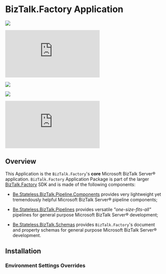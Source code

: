 ﻿# BizTalk.Factory Application

<div class="badges">
<div>

[![][github.badge]][github]

[![][release.badge]][release]

</div>
<div>

[![][pipeline.ci.badge]][pipeline.ci]

[![][pipeline.mr.badge]][pipeline.mr]

</div>
<div>

[![][package.badge]][package]

</div>
</div>

## Overview

This Application is the `BizTalk.Factory`'s **core** Microsoft BizTalk Server® application. `BizTalk.Factory` Application Package is part of the larger [BizTalk.Factory](./../../../README.md) SDK and is made of the following components:

- [Be.Stateless.BizTalk.Pipeline.Components](./../../Pipeline/Components/README.md) provides very lightweight yet tremendously helpful Microsoft BizTalk Server® pipeline components;

- [Be.Stateless.BizTalk.Pipelines](./../../Pipelines/README.md) provides versatile _"one-size-fits-all"_ pipelines for general purpose Microsoft BizTalk Server® development;

- [Be.Stateless.BizTalk.Schemas](./../../Schemas/README.md) provides `BizTalk.Factory`'s document and property schemas for general purpose Microsoft BizTalk Server® development.

## Installation

### Environment Settings Overrides

<!--
Custom databases
    BizTalkFactoryMgmtDb installed on $ManagementServer `
    BizTalkFactoryTransientStateDb installed on $ProcessingServer `
SsoConfigStore
    Be.Stateless.BizTalk.Factory.Settings
-->

<!-- links -->

[github]: https://github.com/icraftsoftware/Be.Stateless.BizTalk.Factory.Application "Be.Stateless.BizTalk.Factory.Application GitHub Repository"
[github.badge]: https://img.shields.io/static/v1?label=Repository&message=Be.Stateless.BizTalk.Factory.Application&logo=github
[package]: https://github.com/icraftsoftware/Be.Stateless.BizTalk.Factory.Application/releases/latest/download/Be.Stateless.BizTalk.Factory.Application.Deployment.zip "Be.Stateless.BizTalk.Factory.Application Deployment Package"
[package.badge]: https://img.shields.io/github/v/release/icraftsoftware/Be.Stateless.BizTalk.Factory.Application?label=Be.Stateless.BizTalk.Factory.Application.Deployment.zip&style=flat&logo=github
[pipeline.ci]: https://dev.azure.com/icraftsoftware/be.stateless/_build/latest?definitionId=85&branchName=master "Azure DevOps Continuous Integration Build Pipeline"
[pipeline.ci.badge]: https://dev.azure.com/icraftsoftware/be.stateless/_apis/build/status/Be.Stateless.BizTalk.Factory.Application%20Continuous%20Integration?branchName=master&label=Continuous%20Integration%20Build
[pipeline.mr]: https://dev.azure.com/icraftsoftware/be.stateless/_build/latest?definitionId=86&branchName=master "Azure DevOps Release Build Pipeline"
[pipeline.mr.badge]: https://dev.azure.com/icraftsoftware/be.stateless/_apis/build/status/Be.Stateless.BizTalk.Factory.Application%20Manual%20Release?branchName=master&label=Manual%20Release%20Build
[release]: https://github.com/icraftsoftware/Be.Stateless.BizTalk.Factory.Application/releases/latest "Be.Stateless.BizTalk.Factory.Application GitHub Release"
[release.badge]: https://img.shields.io/github/v/release/icraftsoftware/Be.Stateless.BizTalk.Factory.Application?label=Release&logo=github

<!--
cSpell:ignore BizTalkFactoryMgmtDb
-->
